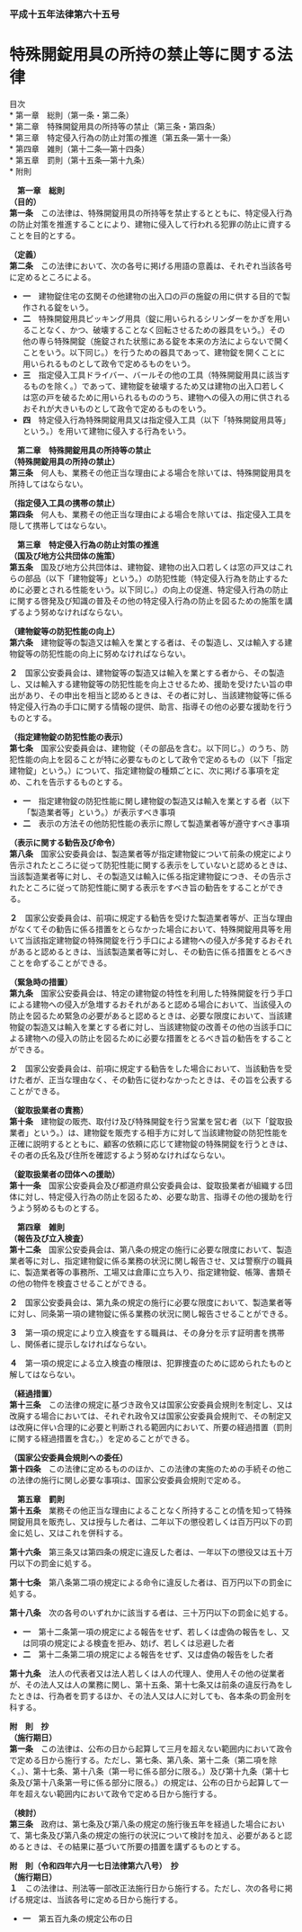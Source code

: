 ### 平成十五年法律第六十五号  
# 特殊開錠用具の所持の禁止等に関する法律  
  
目次  
	* 第一章　総則（第一条・第二条）  
	* 第二章　特殊開錠用具の所持等の禁止（第三条・第四条）  
	* 第三章　特定侵入行為の防止対策の推進（第五条―第十一条）  
	* 第四章　雑則（第十二条―第十四条）  
	* 第五章　罰則（第十五条―第十九条）  
	* 附則  
  
&emsp;**第一章　総則**  
**（目的）**  
**第一条**　この法律は、特殊開錠用具の所持等を禁止するとともに、特定侵入行為の防止対策を推進することにより、建物に侵入して行われる犯罪の防止に資することを目的とする。  
  
**（定義）**  
**第二条**　この法律において、次の各号に掲げる用語の意義は、それぞれ当該各号に定めるところによる。  
* **一**　建物錠住宅の玄関その他建物の出入口の戸の施錠の用に供する目的で製作される錠をいう。  
* **二**　特殊開錠用具ピッキング用具（錠に用いられるシリンダーをかぎを用いることなく、かつ、破壊することなく回転させるための器具をいう。）その他の専ら特殊開錠（施錠された状態にある錠を本来の方法によらないで開くことをいう。以下同じ。）を行うための器具であって、建物錠を開くことに用いられるものとして政令で定めるものをいう。  
* **三**　指定侵入工具ドライバー、バールその他の工具（特殊開錠用具に該当するものを除く。）であって、建物錠を破壊するため又は建物の出入口若しくは窓の戸を破るために用いられるもののうち、建物への侵入の用に供されるおそれが大きいものとして政令で定めるものをいう。  
* **四**　特定侵入行為特殊開錠用具又は指定侵入工具（以下「特殊開錠用具等」という。）を用いて建物に侵入する行為をいう。  
  
&emsp;**第二章　特殊開錠用具の所持等の禁止**  
**（特殊開錠用具の所持の禁止）**  
**第三条**　何人も、業務その他正当な理由による場合を除いては、特殊開錠用具を所持してはならない。  
  
**（指定侵入工具の携帯の禁止）**  
**第四条**　何人も、業務その他正当な理由による場合を除いては、指定侵入工具を隠して携帯してはならない。  
  
&emsp;**第三章　特定侵入行為の防止対策の推進**  
**（国及び地方公共団体の施策）**  
**第五条**　国及び地方公共団体は、建物錠、建物の出入口若しくは窓の戸又はこれらの部品（以下「建物錠等」という。）の防犯性能（特定侵入行為を防止するために必要とされる性能をいう。以下同じ。）の向上の促進、特定侵入行為の防止に関する啓発及び知識の普及その他の特定侵入行為の防止を図るための施策を講ずるよう努めなければならない。  
  
**（建物錠等の防犯性能の向上）**  
**第六条**　建物錠等の製造又は輸入を業とする者は、その製造し、又は輸入する建物錠等の防犯性能の向上に努めなければならない。  
  
**２**　国家公安委員会は、建物錠等の製造又は輸入を業とする者から、その製造し、又は輸入する建物錠等の防犯性能を向上させるため、援助を受けたい旨の申出があり、その申出を相当と認めるときは、その者に対し、当該建物錠等に係る特定侵入行為の手口に関する情報の提供、助言、指導その他の必要な援助を行うものとする。  
  
**（指定建物錠の防犯性能の表示）**  
**第七条**　国家公安委員会は、建物錠（その部品を含む。以下同じ。）のうち、防犯性能の向上を図ることが特に必要なものとして政令で定めるもの（以下「指定建物錠」という。）について、指定建物錠の種類ごとに、次に掲げる事項を定め、これを告示するものとする。  
* **一**　指定建物錠の防犯性能に関し建物錠の製造又は輸入を業とする者（以下「製造業者等」という。）が表示すべき事項  
* **二**　表示の方法その他防犯性能の表示に際して製造業者等が遵守すべき事項  
  
**（表示に関する勧告及び命令）**  
**第八条**　国家公安委員会は、製造業者等が指定建物錠について前条の規定により告示されたところに従って防犯性能に関する表示をしていないと認めるときは、当該製造業者等に対し、その製造又は輸入に係る指定建物錠につき、その告示されたところに従って防犯性能に関する表示をすべき旨の勧告をすることができる。  
  
**２**　国家公安委員会は、前項に規定する勧告を受けた製造業者等が、正当な理由がなくてその勧告に係る措置をとらなかった場合において、特殊開錠用具等を用いて当該指定建物錠の特殊開錠を行う手口による建物への侵入が多発するおそれがあると認めるときは、当該製造業者等に対し、その勧告に係る措置をとるべきことを命ずることができる。  
  
**（緊急時の措置）**  
**第九条**　国家公安委員会は、特定の建物錠の特性を利用した特殊開錠を行う手口による建物への侵入が急増するおそれがあると認める場合において、当該侵入の防止を図るため緊急の必要があると認めるときは、必要な限度において、当該建物錠の製造又は輸入を業とする者に対し、当該建物錠の改善その他の当該手口による建物への侵入の防止を図るために必要な措置をとるべき旨の勧告をすることができる。  
  
**２**　国家公安委員会は、前項に規定する勧告をした場合において、当該勧告を受けた者が、正当な理由なく、その勧告に従わなかったときは、その旨を公表することができる。  
  
**（錠取扱業者の責務）**  
**第十条**　建物錠の販売、取付け及び特殊開錠を行う営業を営む者（以下「錠取扱業者」という。）は、建物錠を販売する相手方に対して当該建物錠の防犯性能を正確に説明するとともに、顧客の依頼に応じて建物錠の特殊開錠を行うときは、その者の氏名及び住所を確認するよう努めなければならない。  
  
**（錠取扱業者の団体への援助）**  
**第十一条**　国家公安委員会及び都道府県公安委員会は、錠取扱業者が組織する団体に対し、特定侵入行為の防止を図るため、必要な助言、指導その他の援助を行うよう努めるものとする。  
  
&emsp;**第四章　雑則**  
**（報告及び立入検査）**  
**第十二条**　国家公安委員会は、第八条の規定の施行に必要な限度において、製造業者等に対し、指定建物錠に係る業務の状況に関し報告させ、又は警察庁の職員に、製造業者等の事務所、工場又は倉庫に立ち入り、指定建物錠、帳簿、書類その他の物件を検査させることができる。  
  
**２**　国家公安委員会は、第九条の規定の施行に必要な限度において、製造業者等に対し、同条第一項の建物錠に係る業務の状況に関し報告させることができる。  
  
**３**　第一項の規定により立入検査をする職員は、その身分を示す証明書を携帯し、関係者に提示しなければならない。  
  
**４**　第一項の規定による立入検査の権限は、犯罪捜査のために認められたものと解してはならない。  
  
**（経過措置）**  
**第十三条**　この法律の規定に基づき政令又は国家公安委員会規則を制定し、又は改廃する場合においては、それぞれ政令又は国家公安委員会規則で、その制定又は改廃に伴い合理的に必要と判断される範囲内において、所要の経過措置（罰則に関する経過措置を含む。）を定めることができる。  
  
**（国家公安委員会規則への委任）**  
**第十四条**　この法律に定めるもののほか、この法律の実施のための手続その他この法律の施行に関し必要な事項は、国家公安委員会規則で定める。  
  
&emsp;**第五章　罰則**  
**第十五条**　業務その他正当な理由によることなく所持することの情を知って特殊開錠用具を販売し、又は授与した者は、二年以下の懲役若しくは百万円以下の罰金に処し、又はこれを併科する。  
  
**第十六条**　第三条又は第四条の規定に違反した者は、一年以下の懲役又は五十万円以下の罰金に処する。  
  
**第十七条**　第八条第二項の規定による命令に違反した者は、百万円以下の罰金に処する。  
  
**第十八条**　次の各号のいずれかに該当する者は、三十万円以下の罰金に処する。  
* **一**　第十二条第一項の規定による報告をせず、若しくは虚偽の報告をし、又は同項の規定による検査を拒み、妨げ、若しくは忌避した者  
* **二**　第十二条第二項の規定による報告をせず、又は虚偽の報告をした者  
  
**第十九条**　法人の代表者又は法人若しくは人の代理人、使用人その他の従業者が、その法人又は人の業務に関し、第十五条、第十七条又は前条の違反行為をしたときは、行為者を罰するほか、その法人又は人に対しても、各本条の罰金刑を科する。  
  
**附　則　抄**  
**（施行期日）**  
**第一条**　この法律は、公布の日から起算して三月を超えない範囲内において政令で定める日から施行する。ただし、第七条、第八条、第十二条（第二項を除く。）、第十七条、第十八条（第一号に係る部分に限る。）及び第十九条（第十七条及び第十八条第一号に係る部分に限る。）の規定は、公布の日から起算して一年を超えない範囲内において政令で定める日から施行する。  
  
**（検討）**  
**第三条**　政府は、第七条及び第八条の規定の施行後五年を経過した場合において、第七条及び第八条の規定の施行の状況について検討を加え、必要があると認めるときは、その結果に基づいて所要の措置を講ずるものとする。  
  
**附　則（令和四年六月一七日法律第六八号）　抄**  
**（施行期日）**  
**１**　この法律は、刑法等一部改正法施行日から施行する。ただし、次の各号に掲げる規定は、当該各号に定める日から施行する。  
* **一**　第五百九条の規定公布の日  
  
